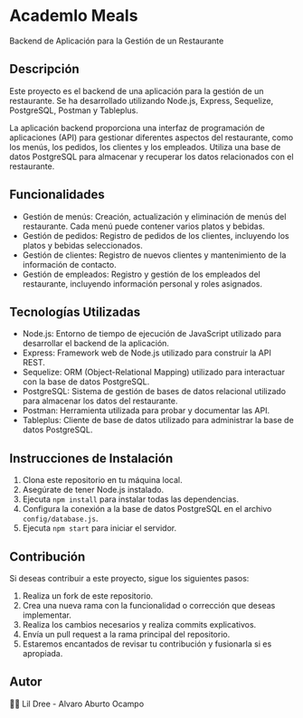 # Academlo Meals

Backend de Aplicación para la Gestión de un Restaurante

## Descripción

Este proyecto es el backend de una aplicación para la gestión de un restaurante. Se ha desarrollado utilizando Node.js, Express, Sequelize, PostgreSQL, Postman y Tableplus.

La aplicación backend proporciona una interfaz de programación de aplicaciones (API) para gestionar diferentes aspectos del restaurante, como los menús, los pedidos, los clientes y los empleados. Utiliza una base de datos PostgreSQL para almacenar y recuperar los datos relacionados con el restaurante.

## Funcionalidades

- Gestión de menús: Creación, actualización y eliminación de menús del restaurante. Cada menú puede contener varios platos y bebidas.
- Gestión de pedidos: Registro de pedidos de los clientes, incluyendo los platos y bebidas seleccionados.
- Gestión de clientes: Registro de nuevos clientes y mantenimiento de la información de contacto.
- Gestión de empleados: Registro y gestión de los empleados del restaurante, incluyendo información personal y roles asignados.

## Tecnologías Utilizadas

- Node.js: Entorno de tiempo de ejecución de JavaScript utilizado para desarrollar el backend de la aplicación.
- Express: Framework web de Node.js utilizado para construir la API REST.
- Sequelize: ORM (Object-Relational Mapping) utilizado para interactuar con la base de datos PostgreSQL.
- PostgreSQL: Sistema de gestión de bases de datos relacional utilizado para almacenar los datos del restaurante.
- Postman: Herramienta utilizada para probar y documentar las API.
- Tableplus: Cliente de base de datos utilizado para administrar la base de datos PostgreSQL.

## Instrucciones de Instalación

1. Clona este repositorio en tu máquina local.
2. Asegúrate de tener Node.js instalado.
3. Ejecuta `npm install` para instalar todas las dependencias.
4. Configura la conexión a la base de datos PostgreSQL en el archivo `config/database.js`.
5. Ejecuta `npm start` para iniciar el servidor.

## Contribución

Si deseas contribuir a este proyecto, sigue los siguientes pasos:

1. Realiza un fork de este repositorio.
2. Crea una nueva rama con la funcionalidad o corrección que deseas implementar.
3. Realiza los cambios necesarios y realiza commits explicativos.
4. Envía un pull request a la rama principal del repositorio.
5. Estaremos encantados de revisar tu contribución y fusionarla si es apropiada.

## Autor

🥷🏾 Lil Dree - Alvaro Aburto Ocampo
